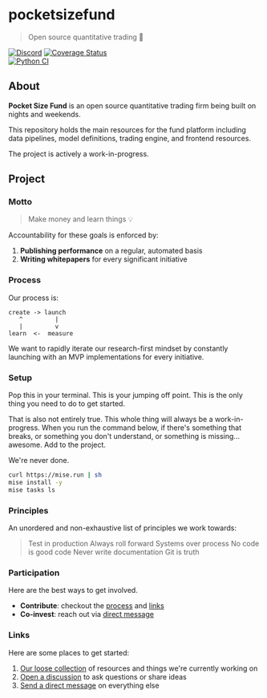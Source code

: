 # pocketsizefund 

> Open source quantitative trading 🍊  

[![Discord](https://img.shields.io/discord/1038839012602941528.svg?color=7289da&&logo=discord)](https://discord.gg/uPEBbYYDB6)
[![Coverage Status](https://coveralls.io/repos/github/pocketsizefund/pocketsizefund/badge.svg)](https://coveralls.io/github/pocketsizefund/pocketsizefund)  
[![Python CI](https://github.com/pocketsizefund/pocketsizefund/actions/workflows/python.yml/badge.svg)](https://github.com/pocketsizefund/pocketsizefund/actions/workflows/python.yml)

## About

**Pocket Size Fund** is an open source quantitative trading firm being built on nights and weekends.  

This repository holds the main resources for the fund platform including data pipelines, model definitions, trading engine, and frontend resources.  

The project is actively a work-in-progress.  

## Project

### Motto

> Make money and learn things 💡

Accountability for these goals is enforced by:

1. **Publishing performance** on a regular, automated basis
2. **Writing whitepapers** for every significant initiative

### Process

Our process is:

```
create -> launch
   ^         |
   |         v
learn  <-  measure
```

We want to rapidly iterate our research-first mindset by constantly launching with an MVP implementations for every initiative.


### Setup

Pop this in your terminal. This is your jumping off point. This is the only thing you need to do to get started.

That is also not entirely true. This whole thing will always be a work-in-progress. When you run the command below, if there's something that breaks, or something you don't understand, or something is missing... awesome. Add to the project.

We're never done.

```sh
curl https://mise.run | sh
mise install -y
mise tasks ls
```

### Principles

An unordered and non-exhaustive list of principles we work towards:

> Test in production
> Always roll forward
> Systems over process
> No code is good code
> Never write documentation
> Git is truth

### Participation

Here are the best ways to get involved.

- **Contribute**: checkout the [process](#process) and [links](#links)
- **Co-invest**: reach out via [direct message](https://twitter.com/forstmeier)

### Links

Here are some places to get started:

1. [Our loose collection](https://docs.google.com/document/d/12-yjgh6_fGU_OzStdCHtNmNlM1aLM42aK40lQCRwa3k/edit) of resources and things we're currently working on
2. [Open a discussion](https://discord.com/channels/1230911601704435752/1230911601704435755) to ask questions or share ideas
3. [Send a direct message](https://twitter.com/forstmeier) on everything else
